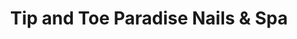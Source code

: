 ---
title: "Tip and Toe Paradise Nails & Spa"
url: /maple-valley/tip-and-toe-paradise-nails-and-spa/
shop: beauty
---